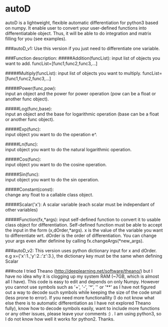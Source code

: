 # autoD
autoD is a lightweight, flexible automatic differentiation for python3 based on numpy. It enable user to convert your user-defined functions into differentiatable object. Thus, it will be able to do integration and matrix filling for you (see examples).

###autoD_v1:
Use this version if you just need to differentiate one variable.

###Function description:
#####Addition(funcList):
input list of objects you want to add. funcList=[func1,func2,func3,...]

#####Multiply(funcList): 
input list of objects you want to multiply. funcList=[func1,func2,func3,...]

#####Power(func,pow):    
input an object and the power for power operation (pow can be a float or another func object).

#####Log(func,base):     
input an object and the base for logarithmic operation (base can be a float or another func object).

#####Exp(func):          
input object you want to do the operation e^.

#####Ln(func):           
input object you want to do the natural logarithmic operation.

#####Cos(func):          
input object you want to do the cosine operation.

#####Sin(func):          
input object you want to do the sin operation.

#####Constant(const):    
change any float to a callable class object.

#####Scalar('x'):
A scalar variable (each scalar must be independant of other variables)

#####Function(fx,*args): 
input self-defined function to convert it to usable class object for differentiation.
Self-defined function must be able to accept the input in the form (x,dOrder,*args).
x is the value of the variable you want to differentiate wrt.
dOrder is the order of differentiation.
You can change your args even after definine by calling fx.changeArgs(*new_args).

###autoD_v2:
This version uses python dictionary input for x and dOrder.
e.g x={'x':1.,'y':2.:'z':3.}, the dictionary key must be the same when defining Scalar

###note
I tried Theano (http://deeplearning.net/software/theano/) but I have no idea why it is clogging up my system RAM (~7GB, which is almost all I have). This code is easy to edit and depends on only Numpy. However you cannot use symbols such as '+', '-', '\*', '' or '**' as I have not figured out a way to decode such symbols while keeping the size of the code small (less prone to error). If you need more functionallity (I do not know what else there is to automatic differentiation as I have not explored Theano fully), know how to decode symbols easily, want to include more functions or any other issues, please leave your comments :) . I am using python3, so I do not know how well it works for python2. Thanks.
